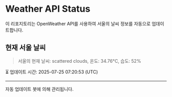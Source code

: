 
# Weather API Status

이 리포지토리는 OpenWeather API를 사용하여 서울의 날씨 정보를 자동으로 업데이트합니다.

## 현재 서울 날씨
> 서울의 현재 날씨: scattered clouds, 온도: 34.76°C, 습도: 52%

⏳ 업데이트 시간: 2025-07-25 07:20:53 (UTC)

---
자동 업데이트 봇에 의해 관리됩니다.
